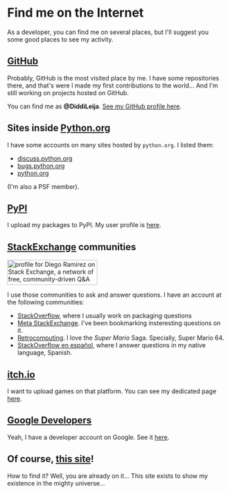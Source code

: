 # Find me on the Internet

As a developer, you can find me on several places, but I'll suggest you some good places to see
my activity.

## [GitHub](https://github.com)

Probably, GitHub is the most visited place by me. I have some repositories there, and that's were I made
my first contributions to the world... And I'm still working on projects hosted on GitHub.

You can find me as **@DiddiLeija**. [See my GitHub profile here](https://github.com/DiddiLeija).

## Sites inside [Python.org](https://python.org)

I have some accounts on many sites hosted by `python.org`. I listed them:

- [discuss.python.org](https://discuss.python.org/u/diddileija/summary)
- [bugs.python.org](https://bugs.python.org/user39951)
- [python.org](https://www.python.org/users/DiddiLeija/)

(I'm also a PSF member).

## [PyPI](https://pypi.org)

I upload my packages to PyPI. My user profile is [here](https://pypi.org/user/DiddiLeija/).

## [StackExchange](https://stackexchange.com/) communities

<a href="https://stackexchange.com/users/21969270/diego-ramirez"><img src="https://stackexchange.com/users/flair/21969270.png" width="208" height="58" alt="profile for Diego Ramirez on Stack Exchange, a network of free, community-driven Q&amp;A sites" title="profile for Diego Ramirez on Stack Exchange, a network of free, community-driven Q&amp;A sites" /></a>

I use those communities to ask and answer questions. I have an account at the following
communities:

- [StackOverflow](https://stackoverflow.com/users/16246013/diego-ramirez), where I usually work on packaging questions
- [Meta StackExchange](https://meta.stackexchange.com/users/1088069/diego-ramirez). I've been bookmarking insteresting questions on it.
- [Retrocomputing](https://retrocomputing.stackexchange.com/users/23203/diego-ramirez). I love the _Super Mario_ Saga. Specially, Super Mario 64.
- [StackOverflow en español](https://es.stackoverflow.com/users/254650/diego-ramirez), where I answer questions in my native language, Spanish.

## [itch.io](https://itch.io)

I want to upload games on that platform. You can see my dedicated page [here](https://diddileija.itch.io/).

## [Google Developers](https://developers.google.com/)

Yeah, I have a developer account on Google. See it [here](https://developers.google.com/profile/u/116698410132405877660).

## Of course, [this site](https://DiddiLeija.github.io)!

How to find it? Well, you are already on it... This site exists to show my existence in the mighty universe...
